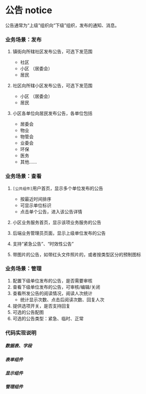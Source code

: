 # 公告 notice

公告通常为“上级”组织向“下级”组织，发布的通知、消息。

### 业务场景：发布

1. 镇街向所辖社区发布公告，可选下发范围
   * 社区
   * 小区 （居委会）
   * 居民
  
2. 社区向所辖小区发布公告，可选下发范围
   * 小区 （居委会）
   * 居民
  
3. 小区各单位向居民发布公告，各单位包括
   * 居委会
   * 物业
   * 物管会
   * 业委会
   * 环保
   * 医务
   * 其他……

### 业务场景：查看

1. `[公共组件]`用户首页，显示多个单位发布的公告
    * 按最近时间排序
    * 可显示单位标识
    * 点击单个公告，进入该公告详情

2. 小区业务服务首页，显示该项业务服务的公告
3. 后端业务管理员页面，显示上级单位发布的公告
4. 支持“紧急公告”、“时效性公告”
5. 带图片的公告，如带红头文件照片的，或者按类型区分的预制图标


### 业务场景：管理

1. 配置下级单位发布的公告，是否需要审核
2. 查看下级单位发布的公告，可审核/编辑/关闭
3. 查看所发公告的阅读情况，阅读人次统计
   * 统计显示次数、点击后阅读次数、回复人次
4. 提供选项开关，是否支持回复
5. 可选的公告配图
6. 可选的公告类型：紧急、临时、正常

### 代码实现说明

##### 数据表、字段

##### 表单组件

##### 显示组件

##### 管理组件
